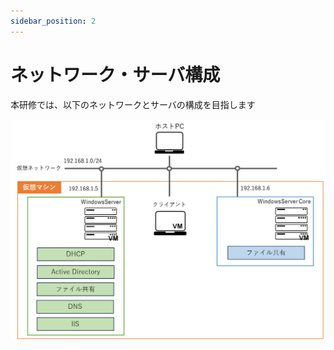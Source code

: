 ```yaml
---
sidebar_position: 2
---
```


# ネットワーク・サーバ構成

本研修では、以下のネットワークとサーバの構成を目指します  

![diagram](./img/diagram1.png)

<!--
## DHCP
クライアントに対してIPアドレスやサブネットマスクといったネットワーク情報を割当てる役割 

## ActiveDirectory
WindowsServerの主要な役割の1つで、ユーザアカウントやコンピュータの情報や設定をサーバ上で一元管理することができる  
ユーザ(利用者)は、WindowsServerにアクセス可能なコンピュータであれば、自身のユーザアカウントでログインして、同一の環境で作業を実施することができる  

## ファイル共有
同一ネットワークに参加している特定のコンピュータへファイル(やフォルダ)を共有する役割  
この役割を持ったサーバを `ファイルサーバ` と呼ぶ

## DNS
IPアドレスとドメイン名を対応付ける役割 もしくは 役割を持ったサーバを指す  

## IIS
内部や外部のネットワークへWebサイトやWebサービスを公開する役割  
この役割を持ったサーバを `Webサーバ` と呼ぶ
-->
